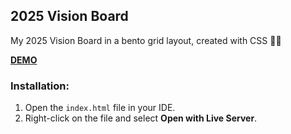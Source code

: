 ## 2025 Vision Board
My 2025 Vision Board in a bento grid layout, created with CSS 🍒✨

[**DEMO**](https://esther-pui.github.io/2025-vision-board/)

### Installation:
1. Open the `index.html` file in your IDE.
2. Right-click on the file and select **Open with Live Server**.
